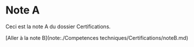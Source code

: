 # Note A

Ceci est la note A du dossier Certifications.

[Aller à la note B](note:./Competences techniques/Certifications/noteB.md)
